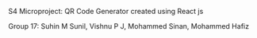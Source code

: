 S4 Microproject: QR Code Generator created using React js

Group 17: Suhin M Sunil, Vishnu P J, Mohammed Sinan, Mohammed Hafiz 
